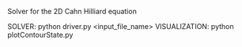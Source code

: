 Solver for the 2D Cahn Hilliard equation

SOLVER: python driver.py <input_file_name>
VISUALIZATION: python plotContourState.py
